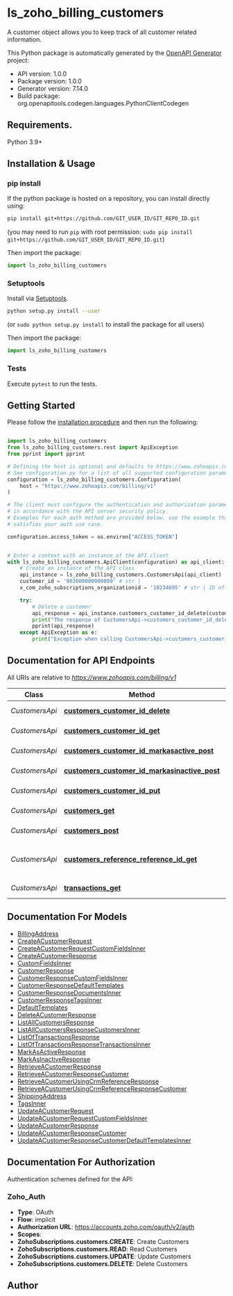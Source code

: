 # ls_zoho_billing_customers
A customer object allows you to keep track of all customer related information.

This Python package is automatically generated by the [OpenAPI Generator](https://openapi-generator.tech) project:

- API version: 1.0.0
- Package version: 1.0.0
- Generator version: 7.14.0
- Build package: org.openapitools.codegen.languages.PythonClientCodegen

## Requirements.

Python 3.9+

## Installation & Usage
### pip install

If the python package is hosted on a repository, you can install directly using:

```sh
pip install git+https://github.com/GIT_USER_ID/GIT_REPO_ID.git
```
(you may need to run `pip` with root permission: `sudo pip install git+https://github.com/GIT_USER_ID/GIT_REPO_ID.git`)

Then import the package:
```python
import ls_zoho_billing_customers
```

### Setuptools

Install via [Setuptools](http://pypi.python.org/pypi/setuptools).

```sh
python setup.py install --user
```
(or `sudo python setup.py install` to install the package for all users)

Then import the package:
```python
import ls_zoho_billing_customers
```

### Tests

Execute `pytest` to run the tests.

## Getting Started

Please follow the [installation procedure](#installation--usage) and then run the following:

```python

import ls_zoho_billing_customers
from ls_zoho_billing_customers.rest import ApiException
from pprint import pprint

# Defining the host is optional and defaults to https://www.zohoapis.com/billing/v1
# See configuration.py for a list of all supported configuration parameters.
configuration = ls_zoho_billing_customers.Configuration(
    host = "https://www.zohoapis.com/billing/v1"
)

# The client must configure the authentication and authorization parameters
# in accordance with the API server security policy.
# Examples for each auth method are provided below, use the example that
# satisfies your auth use case.

configuration.access_token = os.environ["ACCESS_TOKEN"]


# Enter a context with an instance of the API client
with ls_zoho_billing_customers.ApiClient(configuration) as api_client:
    # Create an instance of the API class
    api_instance = ls_zoho_billing_customers.CustomersApi(api_client)
    customer_id = '903000000000099' # str | 
    x_com_zoho_subscriptions_organizationid = '10234695' # str | ID of the organization

    try:
        # Delete a customer
        api_response = api_instance.customers_customer_id_delete(customer_id, x_com_zoho_subscriptions_organizationid)
        print("The response of CustomersApi->customers_customer_id_delete:\n")
        pprint(api_response)
    except ApiException as e:
        print("Exception when calling CustomersApi->customers_customer_id_delete: %s\n" % e)

```

## Documentation for API Endpoints

All URIs are relative to *https://www.zohoapis.com/billing/v1*

Class | Method | HTTP request | Description
------------ | ------------- | ------------- | -------------
*CustomersApi* | [**customers_customer_id_delete**](docs/CustomersApi.md#customers_customer_id_delete) | **DELETE** /customers/{customer_id} | Delete a customer
*CustomersApi* | [**customers_customer_id_get**](docs/CustomersApi.md#customers_customer_id_get) | **GET** /customers/{customer_id} | Retrieve a customer
*CustomersApi* | [**customers_customer_id_markasactive_post**](docs/CustomersApi.md#customers_customer_id_markasactive_post) | **POST** /customers/{customer_id}/markasactive | Mark as active
*CustomersApi* | [**customers_customer_id_markasinactive_post**](docs/CustomersApi.md#customers_customer_id_markasinactive_post) | **POST** /customers/{customer_id}/markasinactive | Mark as inactive
*CustomersApi* | [**customers_customer_id_put**](docs/CustomersApi.md#customers_customer_id_put) | **PUT** /customers/{customer_id} | Update a customer
*CustomersApi* | [**customers_get**](docs/CustomersApi.md#customers_get) | **GET** /customers | List all customers
*CustomersApi* | [**customers_post**](docs/CustomersApi.md#customers_post) | **POST** /customers | Create a customer
*CustomersApi* | [**customers_reference_reference_id_get**](docs/CustomersApi.md#customers_reference_reference_id_get) | **GET** /customers/reference/{reference_id} | Retrieve a customer Using CRM Reference
*CustomersApi* | [**transactions_get**](docs/CustomersApi.md#transactions_get) | **GET** /transactions | List of transactions


## Documentation For Models

 - [BillingAddress](docs/BillingAddress.md)
 - [CreateACustomerRequest](docs/CreateACustomerRequest.md)
 - [CreateACustomerRequestCustomFieldsInner](docs/CreateACustomerRequestCustomFieldsInner.md)
 - [CreateACustomerResponse](docs/CreateACustomerResponse.md)
 - [CustomFieldsInner](docs/CustomFieldsInner.md)
 - [CustomerResponse](docs/CustomerResponse.md)
 - [CustomerResponseCustomFieldsInner](docs/CustomerResponseCustomFieldsInner.md)
 - [CustomerResponseDefaultTemplates](docs/CustomerResponseDefaultTemplates.md)
 - [CustomerResponseDocumentsInner](docs/CustomerResponseDocumentsInner.md)
 - [CustomerResponseTagsInner](docs/CustomerResponseTagsInner.md)
 - [DefaultTemplates](docs/DefaultTemplates.md)
 - [DeleteACustomerResponse](docs/DeleteACustomerResponse.md)
 - [ListAllCustomersResponse](docs/ListAllCustomersResponse.md)
 - [ListAllCustomersResponseCustomersInner](docs/ListAllCustomersResponseCustomersInner.md)
 - [ListOfTransactionsResponse](docs/ListOfTransactionsResponse.md)
 - [ListOfTransactionsResponseTransactionsInner](docs/ListOfTransactionsResponseTransactionsInner.md)
 - [MarkAsActiveResponse](docs/MarkAsActiveResponse.md)
 - [MarkAsInactiveResponse](docs/MarkAsInactiveResponse.md)
 - [RetrieveACustomerResponse](docs/RetrieveACustomerResponse.md)
 - [RetrieveACustomerResponseCustomer](docs/RetrieveACustomerResponseCustomer.md)
 - [RetrieveACustomerUsingCrmReferenceResponse](docs/RetrieveACustomerUsingCrmReferenceResponse.md)
 - [RetrieveACustomerUsingCrmReferenceResponseCustomer](docs/RetrieveACustomerUsingCrmReferenceResponseCustomer.md)
 - [ShippingAddress](docs/ShippingAddress.md)
 - [TagsInner](docs/TagsInner.md)
 - [UpdateACustomerRequest](docs/UpdateACustomerRequest.md)
 - [UpdateACustomerRequestCustomFieldsInner](docs/UpdateACustomerRequestCustomFieldsInner.md)
 - [UpdateACustomerResponse](docs/UpdateACustomerResponse.md)
 - [UpdateACustomerResponseCustomer](docs/UpdateACustomerResponseCustomer.md)
 - [UpdateACustomerResponseCustomerDefaultTemplatesInner](docs/UpdateACustomerResponseCustomerDefaultTemplatesInner.md)


<a id="documentation-for-authorization"></a>
## Documentation For Authorization


Authentication schemes defined for the API:
<a id="Zoho_Auth"></a>
### Zoho_Auth

- **Type**: OAuth
- **Flow**: implicit
- **Authorization URL**: https://accounts.zoho.com/oauth/v2/auth
- **Scopes**: 
 - **ZohoSubscriptions.customers.CREATE**: Create Customers
 - **ZohoSubscriptions.customers.READ**: Read Customers
 - **ZohoSubscriptions.customers.UPDATE**: Update Customers
 - **ZohoSubscriptions.customers.DELETE**: Delete Customers


## Author




